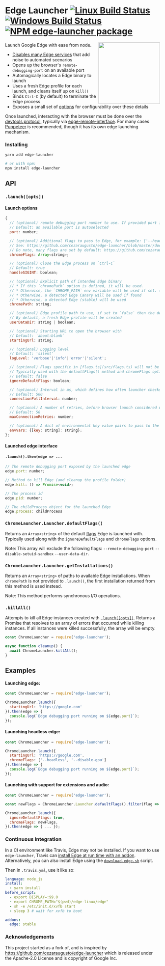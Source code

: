 # Edge Launcher [![Linux Build Status](https://img.shields.io/travis/cezaraugusto/edge-launcher/master.svg)](https://travis-ci.org/cezaraugusto/edge-launcher) [![Windows Build Status](https://img.shields.io/appveyor/ci/paulirish/edge-launcher/master.svg)](https://ci.appveyor.com/project/paulirish/edge-launcher/branch/master) [![NPM edge-launcher package](https://img.shields.io/npm/v/edge-launcher.svg)](https://npmjs.org/package/edge-launcher)


<img src="https://user-images.githubusercontent.com/39191/29847271-a7ba82f8-8ccf-11e7-8d54-eb88fdf0b6d0.png" align=right height=200>

Launch Google Edge with ease from node.

* [Disables many Edge services](https://github.com/cezaraugusto/edge-launcher/blob/master/src/flags.ts) that add noise to automated scenarios
* Opens up the browser's `remote-debugging-port` on an available port
* Automagically locates a Edge binary to launch
* Uses a fresh Edge profile for each launch, and cleans itself up on `kill()`
* Binds `Ctrl-C` (by default) to terminate the Edge process
* Exposes a small set of [options](#api) for configurability over these details

Once launched, interacting with the browser must be done over the [devtools protocol](https://chromedevtools.github.io/devtools-protocol/), typically via [edge-remote-interface](https://github.com/cyrus-and/edge-remote-interface/). For many cases [Puppeteer](https://github.com/cezaraugusto/puppeteer) is recommended, though it has its own edge launching mechanism.

### Installing

```sh
yarn add edge-launcher

# or with npm:
npm install edge-launcher
```


## API

### `.launch([opts])`

#### Launch options

```js
{
  // (optional) remote debugging port number to use. If provided port is already busy, launch() will reject
  // Default: an available port is autoselected
  port: number;

  // (optional) Additional flags to pass to Edge, for example: ['--headless', '--disable-gpu']
  // See: https://github.com/cezaraugusto/edge-launcher/blob/master/docs/edge-flags-for-tools.md
  // Do note, many flags are set by default: https://github.com/cezaraugusto/edge-launcher/blob/master/src/flags.ts
  chromeFlags: Array<string>;

  // (optional) Close the Edge process on `Ctrl-C`
  // Default: true
  handleSIGINT: boolean;

  // (optional) Explicit path of intended Edge binary
  // * If this `chromePath` option is defined, it will be used.
  // * Otherwise, the `CHROME_PATH` env variable will be used if set. (`LIGHTHOUSE_CHROMIUM_PATH` is deprecated)
  // * Otherwise, a detected Edge Canary will be used if found
  // * Otherwise, a detected Edge (stable) will be used
  chromePath: string;

  // (optional) Edge profile path to use, if set to `false` then the default profile will be used.
  // By default, a fresh Edge profile will be created
  userDataDir: string | boolean;

  // (optional) Starting URL to open the browser with
  // Default: `about:blank`
  startingUrl: string;

  // (optional) Logging level
  // Default: 'silent'
  logLevel: 'verbose'|'info'|'error'|'silent';

  // (optional) Flags specific in [flags.ts](src/flags.ts) will not be included.
  // Typically used with the defaultFlags() method and chromeFlags option.
  // Default: false
  ignoreDefaultFlags: boolean;

  // (optional) Interval in ms, which defines how often launcher checks browser port to be ready.
  // Default: 500
  connectionPollInterval: number;

  // (optional) A number of retries, before browser launch considered unsuccessful.
  // Default: 50
  maxConnectionRetries: number;

  // (optional) A dict of environmental key value pairs to pass to the spawned edge process.
  envVars: {[key: string]: string};
};
```

#### Launched edge interface

#### `.launch().then(edge => ...`

```js
// The remote debugging port exposed by the launched edge
edge.port: number;

// Method to kill Edge (and cleanup the profile folder)
edge.kill: () => Promise<void>;

// The process id
edge.pid: number;

// The childProcess object for the launched Edge
edge.process: childProcess
```

### `ChromeLauncher.Launcher.defaultFlags()`

Returns an `Array<string>` of the default [flags](docs/edge-flags-for-tools.md) Edge is launched with. Typically used along with the `ignoreDefaultFlags` and `chromeFlags` options.

Note: This array will exclude the following flags: `--remote-debugging-port` `--disable-setuid-sandbox` `--user-data-dir`.

### `ChromeLauncher.Launcher.getInstallations()`

Returns an `Array<string>` of paths to available Edge installations. When `chromePath` is not provided to `.launch()`, the first installation returned from this method is used instead.

Note: This method performs synchronous I/O operations.

### `.killAll()`

Attempts to kill all Edge instances created with [`.launch([opts])`](#launchopts). Returns a Promise that resolves to an array of errors that occurred while killing instances. If all instances were killed successfully, the array will be empty.

```js
const ChromeLauncher = require('edge-launcher');

async function cleanup() {
  await ChromeLauncher.killAll();
}
```

## Examples

#### Launching edge:

```js
const ChromeLauncher = require('edge-launcher');

ChromeLauncher.launch({
  startingUrl: 'https://google.com'
}).then(edge => {
  console.log(`Edge debugging port running on ${edge.port}`);
});
```


#### Launching headless edge:

```js
const ChromeLauncher = require('edge-launcher');

ChromeLauncher.launch({
  startingUrl: 'https://google.com',
  chromeFlags: ['--headless', '--disable-gpu']
}).then(edge => {
  console.log(`Edge debugging port running on ${edge.port}`);
});
```

#### Launching with support for extensions and audio:

```js
const ChromeLauncher = require('edge-launcher');

const newFlags = ChromeLauncher.Launcher.defaultFlags().filter(flag => flag !== '--disable-extensions' && flag !== '--mute-audio');

ChromeLauncher.launch({
  ignoreDefaultFlags: true,
  chromeFlags: newFlags,
}).then(edge => { ... });
```

### Continuous Integration

In a CI environment like Travis, Edge may not be installed. If you want to use `edge-launcher`, Travis can [install Edge at run time with an addon](https://docs.travis-ci.com/user/edge).  Alternatively, you can also install Edge using the [`download-edge.sh`](https://raw.githubusercontent.com/cezaraugusto/edge-launcher/v0.8.0/scripts/download-edge.sh) script.

Then in `.travis.yml`, use it like so:

```yaml
language: node_js
install:
  - yarn install
before_script:
  - export DISPLAY=:99.0
  - export CHROME_PATH="$(pwd)/edge-linux/edge"
  - sh -e /etc/init.d/xvfb start
  - sleep 3 # wait for xvfb to boot

addons:
  edge: stable
```

### Acknowledgements

This project started as a fork of, and is inspired by https://github.com/cezaraugusto/edge-launcher which is released under the Apache-2.0 License and is copyright of Google Inc.
